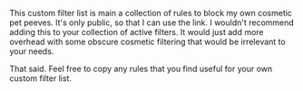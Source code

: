 This custom filter list is main a collection of rules to block my own cosmetic pet peeves.  It's only public, so that I can use the link.  I wouldn't recommend adding this to your collection of active filters.  It would just add more overhead with some obscure cosmetic filtering that would be irrelevant to your needs.

That said.  Feel free to copy any rules that you find useful for your own custom filter list.
